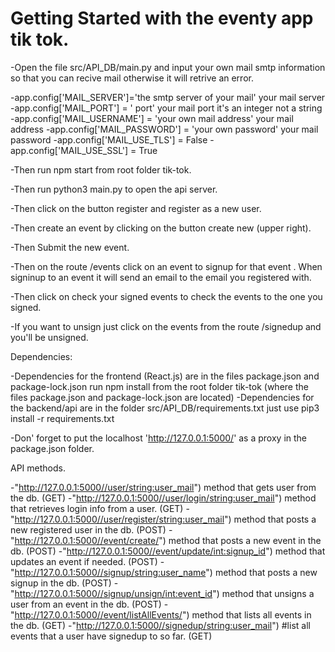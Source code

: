 # Getting Started with the eventy app tik tok. 

-Open the file src/API_DB/main.py and input your own mail smtp information so that you can recive mail otherwise it will retrive an error. 

-app.config['MAIL_SERVER']='the smtp server of your mail' your mail server
-app.config['MAIL_PORT'] = ' port' your mail port it's an integer not a string
-app.config['MAIL_USERNAME'] = 'your own mail address' your mail address
-app.config['MAIL_PASSWORD'] = 'your own password' your mail password
-app.config['MAIL_USE_TLS'] = False
-app.config['MAIL_USE_SSL'] = True

-Then run npm start from root folder tik-tok. 

-Then run python3 main.py to open the api server. 

-Then click on the button register and register as a new user. 

-Then create an event by clicking on the button create new (upper right).

-Then Submit the new event. 

-Then on the route /events click on an event to signup for that event . When signinup to an event it will send an email to the email you registered with. 

-Then click on check your signed events to check the events to the one you signed. 

-If you want to unsign just click on the events from the route /signedup and you'll be unsigned. 



Dependencies:

-Dependencies for the frontend (React.js) are in the files package.json and package-lock.json run npm install from the root folder tik-tok (where the files package.json and package-lock.json are located) 
-Dependencies for the backend/api are in the folder src/API_DB/requirements.txt just use pip3 install -r requirements.txt

-Don' forget to put the localhost 'http://127.0.0.1:5000/' as a proxy in the package.json folder. 

API methods. 

-"http://127.0.0.1:5000//user/<string:user_mail>") method that gets user from the db. (GET)
-"http://127.0.0.1:5000//user/login/<string:user_mail>") method that retrieves login info from a user. (GET)
-"http://127.0.0.1:5000//user/register/<string:user_mail>") method that posts a new registered user in the db. (POST)
-"http://127.0.0.1:5000//event/create/") method that posts a new event in the db. (POST)
-"http://127.0.0.1:5000//event/update/<int:signup_id>") method that updates an event if needed. (POST)
-"http://127.0.0.1:5000//signup/<string:user_name>") method that posts a new signup in the db. (POST)
-"http://127.0.0.1:5000//signup/unsign/<int:event_id>") method that unsigns a user from an event in the db. (POST)
-"http://127.0.0.1:5000//event/listAllEvents/") method that lists all events in the db. (GET)
-"http://127.0.0.1:5000//signedup/<string:user_mail>") #list all events that a user have signedup to so far. (GET)




